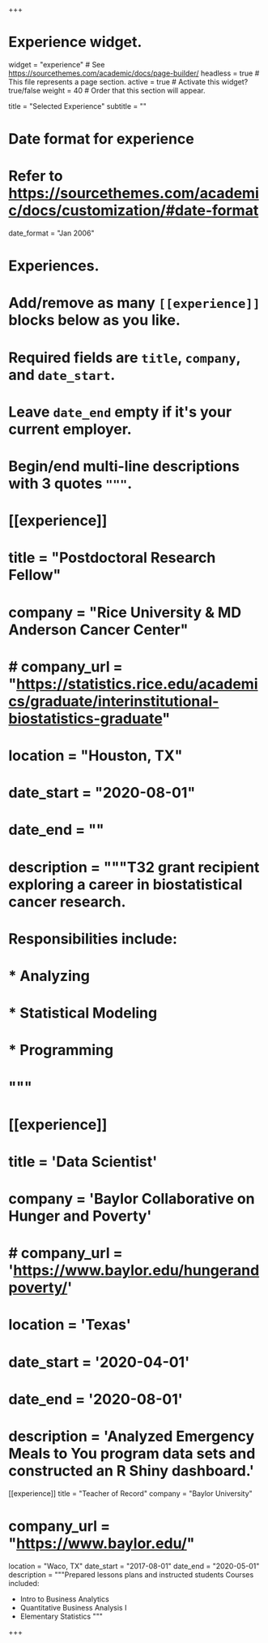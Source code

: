 +++
# Experience widget.
widget = "experience"  # See https://sourcethemes.com/academic/docs/page-builder/
headless = true  # This file represents a page section.
active = true  # Activate this widget? true/false
weight = 40  # Order that this section will appear.

title = "Selected Experience"
subtitle = ""

# Date format for experience
#   Refer to https://sourcethemes.com/academic/docs/customization/#date-format
date_format = "Jan 2006"

# Experiences.
#   Add/remove as many `[[experience]]` blocks below as you like.
#   Required fields are `title`, `company`, and `date_start`.
#   Leave `date_end` empty if it's your current employer.
#   Begin/end multi-line descriptions with 3 quotes `"""`.
# [[experience]]
#   title = "Postdoctoral Research Fellow"
#   company = "Rice University \& MD Anderson Cancer Center"
#   # company_url = "https://statistics.rice.edu/academics/graduate/interinstitutional-biostatistics-graduate"
#   location = "Houston, TX"
#   date_start = "2020-08-01"
#   date_end = ""
#   description = """T32 grant recipient exploring a career in biostatistical cancer research.
#   Responsibilities include:
# 
#   * Analyzing
#   * Statistical Modeling
#   * Programming
#   """
# 
# [[experience]]
#   title = 'Data Scientist'
#   company = 'Baylor Collaborative on Hunger and Poverty'
#   # company_url = 'https://www.baylor.edu/hungerandpoverty/'
#   location = 'Texas'
#   date_start = '2020-04-01'
#   date_end = '2020-08-01'
#   description = 'Analyzed Emergency Meals to You program data sets and constructed an R Shiny dashboard.'

[[experience]]
  title = "Teacher of Record"
  company = "Baylor University"
  # company_url = "https://www.baylor.edu/"
  location = "Waco, TX"
  date_start = "2017-08-01"
  date_end = "2020-05-01"
  description = """Prepared lessons plans and instructed students
  Courses included:

  * Intro to Business Analytics
  * Quantitative Business Analysis I
  * Elementary Statistics
  """

+++
